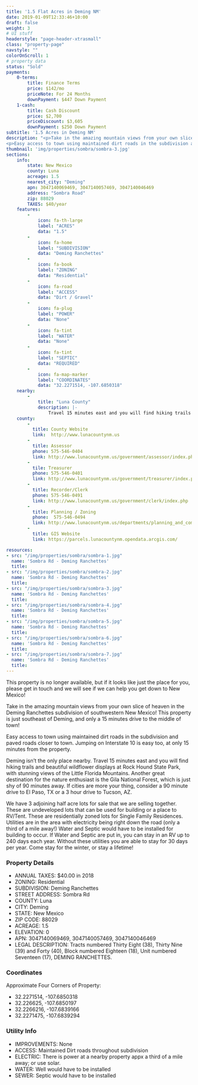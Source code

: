 ```yaml
---
title: '1.5 Flat Acres in Deming NM'
date: 2019-01-09T12:33:46+10:00
draft: false
weight: 3
# UI stuff
headerstyle: "page-header-xtrasmall"
class: "property-page"
navstyle: ""
colorOnScroll: 1
# property data
status: "Sold"
payments:
    0-terms:
        title: Finance Terms
        price: $142/mo
        priceNote: For 24 Months
        downPayment: $447 Down Payment
    1-cash:
        title: Cash Discount
        price: $2,700
        priceDiscount: $3,605
        downPayment: $250 Down Payment        
subtitle: '1.5 Acres in Deming NM'
description: "<p>Take in the amazing mountain views from your own slice of heaven in the Deming Ranchettes subdivision of southwestern New Mexico! This property is just southeast of Deming, and only a 15 minutes drive to the middle of town!</p>
<p>Easy access to town using maintained dirt roads in the subdivision and paved roads closer to town. Jumping on Interstate 10 is easy too, at only 15 minutes from the property.</p>"
thumbnail: 'img/properties/sombra/sombra-3.jpg'
sections:
    info:
        state: New Mexico
        county: Luna
        acreage: 1.5
        nearest_city: "Deming"
        apn: 3047140069469, 3047140057469, 3047140046469 
        address: "Sombra Road"
        zip: 88029 
        TAXES: $40/year
    features:
        -
            icon: fa-th-large
            label: "ACRES"
            data: "1.5"
        -
            icon: fa-home
            label: "SUBDIVISION"
            data: "Deming Ranchettes"
        -
            icon: fa-book
            label: "ZONING"
            data: "Residential"
        -
            icon: fa-road
            label: "ACCESS"
            data: "Dirt / Gravel"
        -
            icon: fa-plug
            label: "POWER"
            data: "None"
        -
            icon: fa-tint
            label: "WATER"
            data: "None"
        -
            icon: fa-tint
            label: "SEPTIC"
            data: "REQUIRED"
        -
            icon: fa-map-marker 
            label: "COORDINATES"
            data: "32.2271514, -107.6850318"
    nearby:
        -
            title: "Luna County"
            description: |-
                Travel 15 minutes east and you will find hiking trails and beautiful wildflower displays at Rock Hound State Park, with stunning views of the Little Florida Mountains. Another great destination for the nature enthusiast is the Gila National Forest, which is just shy of 90 minutes away. If cities are more your thing, consider a 90 minute drive to El Paso, TX or a 3 hour drive to Tucson, AZ.
    county:
        -
          title: County Website
          link:	 http://www.lunacountynm.us
        - 
          title: Assessor
          phone: 575-546-0404
          link: http://www.lunacountynm.us/government/assessor/index.php
        - 
          tile: Treasurer
          phone: 575-546-0401
          link: http://www.lunacountynm.us/government/treasurer/index.php
        -
          title: Recorder/Clerk
          phone: 575-546-0491
          link: http://www.lunacountynm.us/government/clerk/index.php
        -
          title: Planning / Zoning
          phone:  575-546-0494
          link: http://www.lunacountynm.us/departments/planning_and_community_development/index.php
        - 
          title: GIS Website
          link:	https://parcels.lunacountynm.opendata.arcgis.com/

resources: 
- src: "/img/properties/sombra/sombra-1.jpg"
  name: 'Sombra Rd - Deming Ranchettes'
  title: 
- src: "/img/properties/sombra/sombra-2.jpg"
  name: 'Sombra Rd - Deming Ranchettes'
  title: 
- src: "/img/properties/sombra/sombra-3.jpg"
  name: 'Sombra Rd - Deming Ranchettes'
  title: 
- src: "/img/properties/sombra/sombra-4.jpg"
  name: 'Sombra Rd - Deming Ranchettes'
  title: 
- src: "/img/properties/sombra/sombra-5.jpg"
  name: 'Sombra Rd - Deming Ranchettes'
  title: 
- src: "/img/properties/sombra/sombra-6.jpg"
  name: 'Sombra Rd - Deming Ranchettes'
  title: 
- src: "/img/properties/sombra/sombra-7.jpg"
  name: 'Sombra Rd - Deming Ranchettes'
  title: 
---
```

This property is no longer available, but if it looks like just the place for you, please get in touch and we will see if we can help you get down to New Mexico!

Take in the amazing mountain views from your own slice of heaven in the Deming Ranchettes subdivision of southwestern New Mexico! This property is just southeast of Deming, and only a 15 minutes drive to the middle of town! 

Easy access to town using maintained dirt roads in the subdivision and paved roads closer to town. Jumping on Interstate 10 is easy too, at only 15 minutes from the property. 

Deming isn’t the only place nearby. Travel 15 minutes east and you will find hiking trails and beautiful wildflower displays at Rock Hound State Park, with stunning views of the Little Florida Mountains. Another great destination for the nature enthusiast is the Gila National Forest, which is just shy of 90 minutes away. If cities are more your thing, consider a 90 minute drive to El Paso, TX or a 3 hour drive to Tucson, AZ.

We have 3 adjoining half acre lots for sale that we are selling together. These are undeveloped lots that can be used for building or a place to RV/Tent. These are residentially zoned lots for Single Family Residences. Utilities are in the area with electricity being right down the road (only a third of a mile away!) Water and Septic would have to be installed for building to occur. If Water and Septic are put in, you can stay in an RV up to 240 days each year. Without these utilities you are able to stay for 30 days per year. Come stay for the winter, or stay a lifetime! 

### Property Details

- ANNUAL TAXES: $40.00 in 2018
- ZONING: Residential 
- SUBDIVISION: Deming Ranchettes
- STREET ADDRESS: Sombra Rd
- COUNTY: Luna
- CITY: Deming
- STATE: New Mexico
- ZIP CODE: 88029
- ACREAGE: 1.5
- ELEVATION: 0
- APN: 3047140069469, 3047140057469, 3047140046469
- LEGAL DESCRIPTION: Tracts numbered Thirty Eight (38), Thirty Nine (39) and Forty (40), Block numbered Eighteen (18), Unit numbered Seventeen (17), DEMING RANCHETTES.

### Coordinates
Approximate Four Corners of Property:

* 32.2271514, -107.6850318
* 32.226625, -107.6850197
* 32.2266216, -107.6839166
* 32.2271475, -107.6839294

### Utility Info
- IMPROVEMENTS: None
- ACCESS: Maintained Dirt roads throughout subdivision
- ELECTRIC: There is power at a nearby property appx a third of a mile away; or use solar. 
- WATER: Well would have to be installed 
- SEWER: Septic would have to be installed